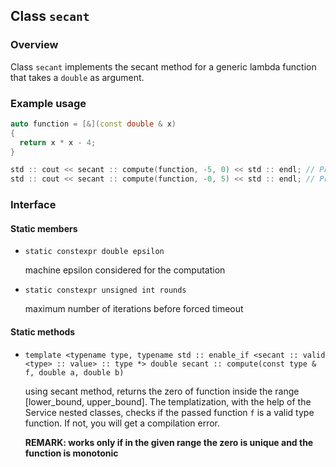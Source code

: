 ## Class `secant`

### Overview

Class `secant` implements the secant method for a generic lambda function that takes a `double` as argument.

### Example usage

```c++
auto function = [&](const double & x)
{
  return x * x - 4;
}

std :: cout << secant :: compute(function, -5, 0) << std :: endl; // Prints -2
std :: cout << secant :: compute(function, -0, 5) << std :: endl; // Prints 2
```

### Interface

#### Static members

 * `static constexpr double epsilon`
    
    machine epsilon considered for the computation

 * `static constexpr unsigned int rounds`
    
    maximum number of iterations before forced timeout

#### Static methods

 * `template <typename type, typename std :: enable_if <secant :: valid <type> :: value> :: type *> double secant :: compute(const type & f, double a, double b)`
    
    using secant method, returns the zero of function inside the range [lower_bound, upper_bound]. The templatization, with the help of the Service nested classes, checks if the passed function `f` is a valid type function. If not, you will get a compilation error.
    
    **REMARK: works only if in the given range the zero is unique and the function is monotonic**
